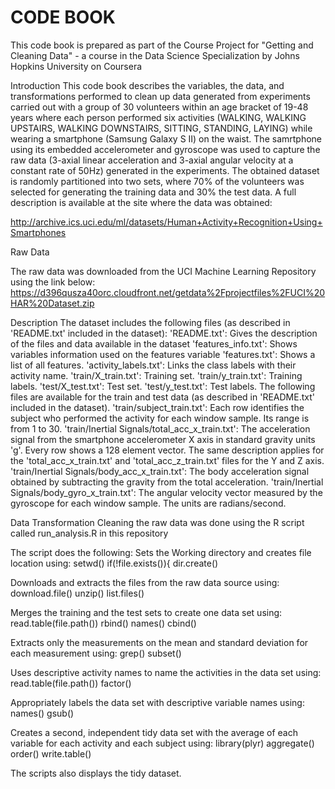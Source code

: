 # CODE BOOK

This code book is prepared as part of the Course Project for "Getting and Cleaning Data" - a course in the Data Science Specialization by Johns Hopkins University on Coursera

Introduction
This code book describes the variables, the data, and transformations performed to clean up data generated from experiments carried out with a group of 30 volunteers within an age bracket of 19-48 years where each person performed six activities (WALKING, WALKING UPSTAIRS, WALKING DOWNSTAIRS, SITTING, STANDING, LAYING) while wearing a smartphone (Samsung Galaxy S II) on the waist. 
The samrtphone using its embedded accelerometer and gyroscope was used to capture the raw data (3-axial linear acceleration and 3-axial angular velocity at a constant rate of 50Hz) generated in the experiments. The obtained dataset is randomly partitioned into two sets, where 70% of the volunteers was selected for generating the training data and 30% the test data.
A full description is available at the site where the data was obtained:

http://archive.ics.uci.edu/ml/datasets/Human+Activity+Recognition+Using+Smartphones

Raw Data

The raw data was downloaded from the UCI Machine Learning Repository using the link below:
https://d396qusza40orc.cloudfront.net/getdata%2Fprojectfiles%2FUCI%20HAR%20Dataset.zip

Description
The dataset includes the following files (as described in 'README.txt' included in the dataset):
'README.txt': Gives the description of the files and data available in the dataset
'features_info.txt': Shows variables information used on the features variable
'features.txt': Shows a list of all features.
'activity_labels.txt': Links the class labels with their activity name.
'train/X_train.txt': Training set.
'train/y_train.txt': Training labels.
'test/X_test.txt': Test set.
'test/y_test.txt': Test labels.
The following files are available for the train and test data (as described in 'README.txt' included in the dataset).
'train/subject_train.txt': Each row identifies the subject who performed the activity for each window sample. Its range is from 1 to 30.
'train/Inertial Signals/total_acc_x_train.txt': The acceleration signal from the smartphone accelerometer X axis in standard gravity units 'g'. Every row shows a 128 element vector. The same description applies for the 'total_acc_x_train.txt' and 'total_acc_z_train.txt' files for the Y and Z axis.
'train/Inertial Signals/body_acc_x_train.txt': The body acceleration signal obtained by subtracting the gravity from the total acceleration.
'train/Inertial Signals/body_gyro_x_train.txt': The angular velocity vector measured by the gyroscope for each window sample. The units are radians/second.

Data Transformation
Cleaning the raw data was done using the R script called run_analysis.R in this repository

The script does the following:
Sets the Working directory and creates file location using:
setwd()
if(!file.exists()){
        dir.create()

Downloads and extracts the files from the raw data source using:
download.file()
unzip()
list.files()

Merges the training and the test sets to create one data set using:
read.table(file.path())
rbind()
names()
cbind()

Extracts only the measurements on the mean and standard deviation for each measurement using:
grep()
subset()

Uses descriptive activity names to name the activities in the data set using:
read.table(file.path())
factor()

Appropriately labels the data set with descriptive variable names using:
names()
gsub()

Creates a second, independent tidy data set with the average of each variable for each activity and each subject using:
library(plyr)
aggregate()
order()
write.table()

The scripts also displays the tidy dataset.
